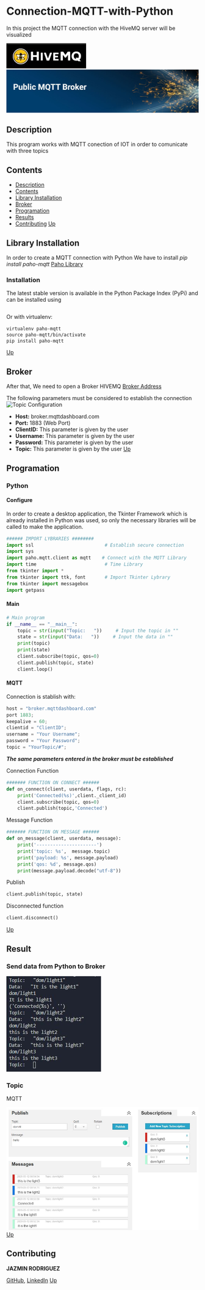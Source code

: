 <a name="top"></a>
# Connection-MQTT-with-Python

In this project the MQTT connection with  the HiveMQ server will be visualized

![Topic Configuration](https://github.com/FreakJazz/Connection-MQTT-with-Python/blob/master/images/hiveMQ.JPG)
![Topic Configuration](https://github.com/FreakJazz/Connection-MQTT-with-Python/blob/master/images/publicMQTT.JPG)

<a name="item1"></a>
## Description

This program works with MQTT conection of  IOT in order to comunicate with three topics

<a name="item2"></a>
## Contents
- [Description](#item1)
- [Contents](#item2)
- [Library Installation](#item3)
- [Broker](#item4)
- [Programation](#item5)
- [Results](#item6)
- [Contributing](#item6)
[Up](#top)

<a name="item3"></a>
## Library Installation

In order to create a MQTT connection with Python 
We have to install *pip install paho-mqtt*
[Paho Library](https://pypi.org/project/paho-mqtt/)

### Installation
The latest stable version is available in the Python Package Index (PyPi) and can be installed using

``` pip install paho-mqtt
```

Or with virtualenv:

``` 
virtualenv paho-mqtt
source paho-mqtt/bin/activate
pip install paho-mqtt 
```
[Up](#top)

<a name="item4"></a>
## Broker

After that, We need to open a Broker HIVEMQ
[Broker Address](https://www.hivemq.com/public-mqtt-broker/)

The following parameters must be considered to establish the connection
![Topic Configuration](https://github.com/FreakJazz/Connection-MQTT-with-Python/blob/master/images/broker.JPG/)

- **Host:**     broker.mqttdashboard.com
- **Port:**     1883 (Web Port)
- **ClientID:** This parameter is given by the user
- **Username:** This parameter is given by the user
- **Password:** This parameter is given by the user
- **Topic:**    This parameter is given by the user
[Up](#top)

<a name="item5"></a>
## Programation

### Python

#### Configure

In order to create a desktop application, the Tkinter Framework which is already installed in Python was used, so only the necessary libraries will be called to make the application.

``` python
###### IMPORT LYBRARIES ########
import ssl                          # Establish secure connection
import sys
import paho.mqtt.client as mqtt    # Connect with the MQTT Library
import time                         # Time Library  
from tkinter import *
from tkinter import ttk, font       # Import Tkinter Lybrary
from tkinter import messagebox
import getpass
```
#### Main

``` python
# Main program
if __name__ == "__main__":
    topic = str(input("Topic:   "))     # Input the topic in ""
    state = str(input("Data:   "))     # Input the data in ""
    print(topic)
    print(state)
    client.subscribe(topic, qos=0) 
    client.publish(topic, state)
    client.loop()

```

#### MQTT

Connection is stablish with:

```python
host = "broker.mqttdashboard.com"
port 1883;
keepalive = 60;
clientid = "ClientID";
username = "Your Username";
password = "Your Password";
topic = "YourTopic/#";
```
***The same parameters entered in the broker must be established***

Connection Function

``` python
####### FUNCTION ON CONNECT ######
def on_connect(client, userdata, flags, rc):
    print('Connected(%s)',client._client_id)
    client.subscribe(topic, qos=0) 
    client.publish(topic,'Connected')
```

Message Function

``` python
####### FUNCTION ON MESSAGE ######
def on_message(client, userdata, message):
    print('----------------------')
    print('topic: %s',  message.topic)
    print('payload: %s', message.payload)
    print('qos: %d', message.qos)
    print(message.payload.decode("utf-8"))
```

Publish 

``` python
client.publish(topic, state)
```
Disconnected function

```python
client.disconnect()
```
[Up](#top)

<a name="item6"></a>
## Result

### Send data from Python to Broker

![Topic Configuration](https://github.com/FreakJazz/Connection-MQTT-with-Python/blob/master/images/send_python.JPG)

### Topic

MQTT 

![Topic Configuration](https://github.com/FreakJazz/Connection-MQTT-with-Python/blob/master/images/topic.JPG)
[Up](#top)

<a name="item7"></a>
## Contributing

**JAZMIN RODRIGUEZ** 

[GitHub](https://github.com/FreakJazz), [LinkedIn](https://www.linkedin.com/in/jazm%C3%ADn-rodr%C3%ADguez-80b580133/)
[Up](#top)